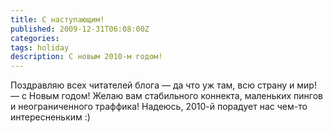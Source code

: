 ```yaml
---
title: С наступающим!
published: 2009-12-31T06:08:00Z
categories: 
tags: holiday
description: С новым 2010-м годом!
---
```


Поздравляю всех читателей блога — да что уж там, всю страну и мир! — с Новым годом! Желаю вам стабильного коннекта, маленьких пингов и неограниченного траффика! Надеюсь, 2010-й порадует нас чем-то интересненьким :)
